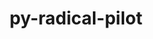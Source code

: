 ---
title: "py-radical-pilot"
layout: cache
categories: [package, develop-2023-12-17]
meta: {"versions": ["1.20.0"], "compilers": ["gcc@=11.4.0", "gcc@=9.4.0", "oneapi@=2023.2.0"], "oss": ["ubuntu20.04"], "platforms": ["linux"], "targets": ["neoverse_v1", "ppc64le", "x86_64_v3"], "stacks": ["e4s", "e4s-neoverse_v1", "e4s-oneapi", "e4s-power", "root"], "num_specs": 4, "num_specs_by_stack": {"root": 4, "e4s-neoverse_v1": 1, "e4s-power": 1, "e4s": 1, "e4s-oneapi": 1}}
spec_details: [{"hash": "fnlky7on7va2ztmesvdckfixnsvz7tyz", "compiler": "gcc@=11.4.0", "versions": ["1.20.0"], "os": "ubuntu20.04", "platform": "linux", "target": "neoverse_v1", "variants": ["build_system=python_pip"], "stacks": ["root", "e4s-neoverse_v1"], "size": "-", "tarball": "https://binaries.spack.io/releases/develop-2023-12-17/build_cache/linux-ubuntu20.04-neoverse_v1/gcc-11.4.0/py-radical-pilot-1.20.0/linux-ubuntu20.04-neoverse_v1-gcc-11.4.0-py-radical-pilot-1.20.0-fnlky7on7va2ztmesvdckfixnsvz7tyz.spack"}, {"hash": "dk5ncknispwpqktckp7myxhvkkljxigw", "compiler": "gcc@=9.4.0", "versions": ["1.20.0"], "os": "ubuntu20.04", "platform": "linux", "target": "ppc64le", "variants": ["build_system=python_pip"], "stacks": ["root", "e4s-power"], "size": "-", "tarball": "https://binaries.spack.io/releases/develop-2023-12-17/build_cache/linux-ubuntu20.04-ppc64le/gcc-9.4.0/py-radical-pilot-1.20.0/linux-ubuntu20.04-ppc64le-gcc-9.4.0-py-radical-pilot-1.20.0-dk5ncknispwpqktckp7myxhvkkljxigw.spack"}, {"hash": "xjai7sxuicp5bl2n362ppchmcssr7kyw", "compiler": "gcc@=11.4.0", "versions": ["1.20.0"], "os": "ubuntu20.04", "platform": "linux", "target": "x86_64_v3", "variants": ["build_system=python_pip"], "stacks": ["root", "e4s"], "size": "-", "tarball": "https://binaries.spack.io/releases/develop-2023-12-17/build_cache/linux-ubuntu20.04-x86_64_v3/gcc-11.4.0/py-radical-pilot-1.20.0/linux-ubuntu20.04-x86_64_v3-gcc-11.4.0-py-radical-pilot-1.20.0-xjai7sxuicp5bl2n362ppchmcssr7kyw.spack"}, {"hash": "jygmvwbnz6zgenmnlqiqyuu6ospk66r5", "compiler": "oneapi@=2023.2.0", "versions": ["1.20.0"], "os": "ubuntu20.04", "platform": "linux", "target": "x86_64_v3", "variants": ["build_system=python_pip"], "stacks": ["e4s-oneapi", "root"], "size": "-", "tarball": "https://binaries.spack.io/releases/develop-2023-12-17/build_cache/linux-ubuntu20.04-x86_64_v3/oneapi-2023.2.0/py-radical-pilot-1.20.0/linux-ubuntu20.04-x86_64_v3-oneapi-2023.2.0-py-radical-pilot-1.20.0-jygmvwbnz6zgenmnlqiqyuu6ospk66r5.spack"}]
---